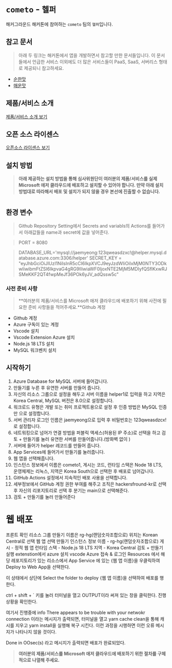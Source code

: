 # `cometo` - `헬퍼`

해커그라운드 해커톤에 참여하는 `cometo` 팀의 `헬퍼`입니다.

## 참고 문서

> 아래 두 링크는 해커톤에서 앱을 개발하면서 참고할 만한 문서들입니다. 이 문서들에서 언급한 서비스 이외에도 더 많은 서비스들이 PaaS, SaaS, 서버리스 형태로 제공되니 참고하세요.

- [순한맛](./REFERENCES_BASIC.md)
- [매운맛](./REFERENCES_ADVANCED.md)

## 제품/서비스 소개

<!-- 아래 링크는 지우지 마세요 -->
[제품/서비스 소개 보기](TOPIC.md)
<!-- 위 링크는 지우지 마세요 -->

## 오픈 소스 라이센스

<!-- 아래 링크는 지우지 마세요 -->
[오픈소스 라이센스 보기](./LICENSE)
<!-- 위 링크는 지우지 마세요 -->

## 설치 방법

> **아래 제공하는 설치 방법을 통해 심사위원단이 여러분의 제품/서비스를 실제 Microsoft 애저 클라우드에 배포하고 설치할 수 있어야 합니다. 만약 아래 설치 방법대로 따라해서 배포 및 설치가 되지 않을 경우 본선에 진출할 수 없습니다.**

#
## 환경 변수
>Github Repository Setting에서 Secrets and variabls의 Actions를 들어가서 아래값들을 name과 secret에 값을 넣어준다.

>PORT = 8080

>DATABASE_URL='mysql://jaemyeong:123qweasdzxc!@helper.mysql.database.azure.com:3306/helper'
>SECRET_KEY = "eyJhbGciOiJIUzI1NiIsInR5cCI6IkpXVCJ9eyJzdWIiOiIxMjM0NTY3ODkwIiwibmFtZSI6IkpvaG4gRG9lIiwiaWF0IjoxNTE2MjM5MDIyfQSflKxwRJSMeKKF2QT4fwpMeJf36POk6yJV_adQssw5c"

### 사전 준비 사항

> **여러분의 제품/서비스를 Microsoft 애저 클라우드에 배포하기 위해 사전에 필요한 준비 사항들을 적어주세요.**Github 계정
+ Github 계정
+ Azure 구독이 있는 계정
+ Vscode 설치
+ Vscode Extension Azure 설치
+ Node.js 18 LTS 설치
+ MySQL 워크벤치 설치

## 시작하기
1. Azure Database for MySQL 서버에 들어갑니다.
2. 만들기를 누른 후 유연한 서버를 만들어 줍니다.
3. 자신의 리소스 그룹으로 설정을 해두고 서버 이름을 helper1로 입력을 하고 지역은 Korea Central, MySQL 버전은 8.0으로 설정합니다.
4. 워크로드 유형은 개발 또는 취미 프로젝트용으로 설정 후 인증 방법은 MySQL 인증만 으로 설정합니다.
5. 서버 관리자 로그인 인름은 jaemyeong으로 입력 후 비밀번호는 123qweasdzcx!로 설정합니다.
6. 네트워킹으로 넘어가 연결 방법을 퍼블릭 액세스(허용된 IP 주소)로 선택을 하고 검토 + 만들기를 눌러 유연한 서버를 만들어줍니다.(방화벽 없이 )
7. 서버에 들어가 helper 레코드를 만들어 줍니다.
8. App Services에 들어가서 만들기를 눌러줍니다.
9. 웹 앱을 선택해줍니다.
10. 인스턴스 정보에서 이름은 cometo1, 게시는 코드, 런타임 스택은 Node 18 LTS, 운영체제는 리눅스, 지역은 Korea South으로 선택한 후 배포로 넘어갑니다.
11. GitHub Actions 설정에서 지속적인 배포 사용을 선택합니다.
12. 세부정보에서 GitHub 계정 권한 부여를 해주고 조직은 hackersfround-kr로 선택 후 자신의 리포지토리로 선택 후 분기는 main으로 선택해준다.
13. 검토 + 만들기를 눌러 만들어준다

# 웹 배포
프론트 확인
리소스 그룹 만들기
    이름은 rg-hg(랜덤숫자조합으로)
    위치는 Korean Central로 선택
웹 앱 선택 만들기
인스턴스 정보 
    이름 - rg-hg(랜덤숫자조합으로)
    게시 - 정적 웹 앱
    런타임 스택 - Node.js 18 LTS
    지역 - Korea Central
검토 + 만들기 실행
extenstion에서 azure 설치
vscode Azure 접속 & 로그인
Resources 에서 해당 레포지토리가 있는 리소스에서 
App Service 에 있는 {웹 앱 이름}을 우클릭하여
Deploy to Web App을 선택한다.

이 상태에서 상단에 Select the folder to deploy {웹 앱 이름}을 선택하여 
배포를 행한다.

ctrl + shift + ` 키를 눌러 터미널을 열고 OUTPUT이라 써져 있는 창을 클릭한다.
진행상황을 확인한다.

여기서 진행중에 info There appears to be trouble with your netwokr connection 이라는 메시지가 출력되면,
터미널을 열고 yarn cache clean을 통해 캐시를 지우고 yarn install을 실행해 복구 시킨다.
이런 과정을 시행하면 이런 오류 메시지가 나타나지 않을 것이다.

Done in OOsec(s) 라고 메시지가 출력되면 배포가 완료되었다.


> **여러분의 제품/서비스를 Microsoft 애저 클라우드에 배포하기 위한 절차를 구체적으로 나열해 주세요.**
